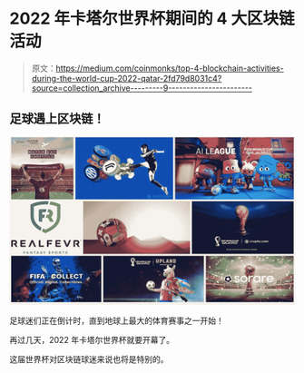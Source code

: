 # 2022 年卡塔尔世界杯期间的 4 大区块链活动

> 原文：<https://medium.com/coinmonks/top-4-blockchain-activities-during-the-world-cup-2022-qatar-2fd79d8031c4?source=collection_archive---------9----------------------->

## 足球遇上区块链！

![](img/656d12baa649367efcfb95c9d710a483.png)

足球迷们正在倒计时，直到地球上最大的体育赛事之一开始！

再过几天，2022 年卡塔尔世界杯就要开幕了。

这届世界杯对区块链球迷来说也将是特别的。